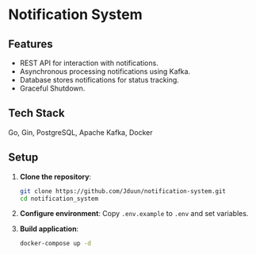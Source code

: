 # Notification System

## Features
- REST API for interaction with notifications.
- Asynchronous processing notifications using Kafka.
- Database stores notifications for status tracking.
- Graceful Shutdown.

## Tech Stack
Go, Gin, PostgreSQL, Apache Kafka, Docker

## Setup
1. **Clone the repository**:
   ```bash
   git clone https://github.com/Jduun/notification-system.git
   cd notification_system
   ```

2. **Configure environment**:
   Copy `.env.example` to `.env` and set variables.

3. **Build application**:
   ```bash
   docker-compose up -d
   ```
